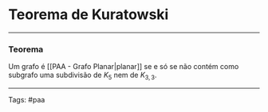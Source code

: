 
# Teorema de Kuratowski

---

### Teorema

Um grafo é [[PAA - Grafo Planar|planar]] se e só se não contém como subgrafo uma subdivisão de $K_5$ nem de $K_{3,3}$.

---

Tags: #paa

